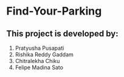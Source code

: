 # Find-Your-Parking

## This project is developed by:
1. Pratyusha Pusapati
1. Rishika Reddy Gaddam
1. Chitralekha Chiku
1. Felipe Madina Sato

